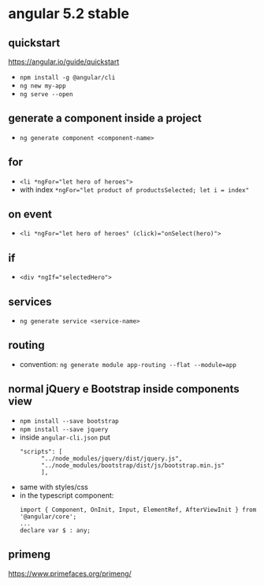 # angular 5.2 stable

## quickstart

https://angular.io/guide/quickstart

+ ```npm install -g @angular/cli```
+ ```ng new my-app```
+ ```ng serve --open```

## generate a component inside a project

+ ```ng generate component <component-name>```

## for

+ ```<li *ngFor="let hero of heroes">```
+ with index ```*ngFor="let product of productsSelected; let i = index"```

## on event

+ ```<li *ngFor="let hero of heroes" (click)="onSelect(hero)">```

## if

+ ```<div *ngIf="selectedHero">```

## services

+ ```ng generate service <service-name>```

## routing

+ convention: ```ng generate module app-routing --flat --module=app```

## normal jQuery e Bootstrap inside components view

+ ```npm install --save bootstrap```
+ ```npm install --save jquery```
+ inside ```angular-cli.json``` put 
  ```
  "scripts": [
		"../node_modules/jquery/dist/jquery.js",
		"../node_modules/bootstrap/dist/js/bootstrap.min.js"
		],
  ```
+ same with styles/css
+ in the typescript component:
  ```
  import { Component, OnInit, Input, ElementRef, AfterViewInit } from '@angular/core';
  ...
  declare var $ : any;
  ```
## primeng

https://www.primefaces.org/primeng/
